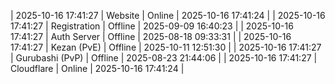| 2025-10-16 17:41:27 | Website | Online | 2025-10-16 17:41:24 |
| 2025-10-16 17:41:27 | Registration | Offline | 2025-09-09 16:40:23 |
| 2025-10-16 17:41:27 | Auth Server | Offline | 2025-08-18 09:33:31 |
| 2025-10-16 17:41:27 | Kezan (PvE) | Offline | 2025-10-11 12:51:30 |
| 2025-10-16 17:41:27 | Gurubashi (PvP) | Offline | 2025-08-23 21:44:06 |
| 2025-10-16 17:41:27 | Cloudflare | Online | 2025-10-16 17:41:24 |
